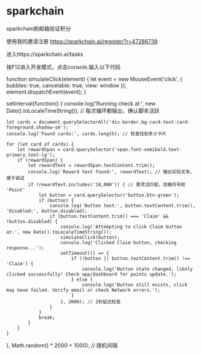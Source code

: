# sparkchain
sparkchain刷邮箱验证积分

使用我的邀请注册 https://sparkchain.ai/register/?r=47286738

进入https://sparkchain.ai/tasks

按F12进入开发模式，点击console,输入以下代码

function simulateClick(element) {
    let event = new MouseEvent('click', { bubbles: true, cancelable: true, view: window });
    element.dispatchEvent(event);
}

setInterval(function() {
    console.log('Running check at:', new Date().toLocaleTimeString()); // 每次循环都输出，确认脚本活跃

    let cards = document.querySelectorAll('div.border.bg-card.text-card-foreground.shadow-sm');
    console.log('Found cards:', cards.length); // 检查找到多少卡片

    for (let card of cards) {
        let rewardSpan = card.querySelector('span.font-semibold.text-primary.text-lg');
        if (rewardSpan) {
            let rewardText = rewardSpan.textContent.trim();
            console.log('Reward text found:', rewardText); // 输出实际文本，便于调试
            if (rewardText.includes('10,000')) { // 更灵活匹配，忽略符号和 'Point'
                let button = card.querySelector('button.btn-green');
                if (button) {
                    console.log('Button text:', button.textContent.trim(), 'Disabled:', button.disabled);
                    if (button.textContent.trim() === 'Claim' && !button.disabled) {
                        console.log('Attempting to click Claim button at:', new Date().toLocaleTimeString());
                        simulateClick(button);
                        console.log('Clicked Claim button, checking response...');
                        setTimeout(() => {
                            if (!button || button.textContent.trim() !== 'Claim') {
                                console.log('Button state changed, likely clicked successfully! Check app/dashboard for points update.');
                            } else {
                                console.log('Button still exists, click may have failed. Verify email or check Network errors.');
                            }
                        }, 2000); // 2秒延迟检查
                    }
                }
                break;
            }
        }
    }
}, Math.random() * 2000 + 1000); // 随机间隔
